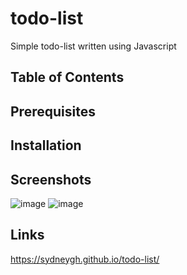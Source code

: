 # todo-list
Simple todo-list written using Javascript

## Table of Contents

## Prerequisites

## Installation

## Screenshots
![image](https://github.com/SydneyGH/todo-list/assets/83790292/33ff5c15-172d-4955-8e86-43d1b39f1de1)
![image](https://github.com/SydneyGH/todo-list/assets/83790292/aede95ed-8cb6-4ee2-836b-fcaf0b047f45)

## Links 
https://sydneygh.github.io/todo-list/ 
